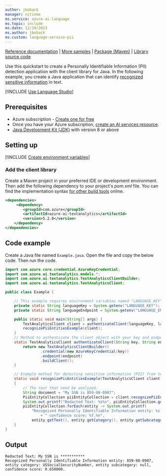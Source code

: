 ```yaml
---
author: jboback
manager: nitinme
ms.service: azure-ai-language
ms.topic: include
ms.date: 12/19/2023
ms.author: jboback
ms.custom: language-service-pii
---
```


[Reference documentation](/java/api/overview/azure/ai-textanalytics-readme?preserve-view=true&view=azure-java-stable) | [More samples](https://github.com/Azure/azure-sdk-for-java/tree/main/sdk/textanalytics/azure-ai-textanalytics/src/samples) | [Package (Maven)](https://mvnrepository.com/artifact/com.azure/azure-ai-textanalytics/5.2.0) | [Library source code](https://github.com/Azure/azure-sdk-for-java/tree/main/sdk/textanalytics/azure-ai-textanalytics)

Use this quickstart to create a Personally Identifiable Information (PII) detection application with the client library for Java. In the following example, you create a Java application that can identify [recognized sensitive information](../../concepts/entity-categories.md) in text.

[!INCLUDE [Use Language Studio](../use-language-studio.md)]

## Prerequisites

* Azure subscription - [Create one for free](https://azure.microsoft.com/free/cognitive-services)
* Once you have your Azure subscription, [create an AI services resource](../../../../../ai-studio/ai-services/multi-service-resource?pivots=azportal#create-a-new-azure-ai-services-resource).
* [Java Development Kit (JDK)](https://www.oracle.com/technetwork/java/javase/downloads/index.html) with version 8 or above

## Setting up

[!INCLUDE [Create environment variables](../../../includes/environment-variables.md)]

### Add the client library

Create a Maven project in your preferred IDE or development environment. Then add the following dependency to your project's *pom.xml* file. You can find the implementation syntax [for other build tools](https://mvnrepository.com/artifact/com.azure/azure-ai-textanalytics/5.2.0) online.

```xml
<dependencies>
     <dependency>
        <groupId>com.azure</groupId>
        <artifactId>azure-ai-textanalytics</artifactId>
        <version>5.2.0</version>
    </dependency>
</dependencies>
```



## Code example

Create a Java file named `Example.java`. Open the file and copy the below code. Then run the code. 

```java
import com.azure.core.credential.AzureKeyCredential;
import com.azure.ai.textanalytics.models.*;
import com.azure.ai.textanalytics.TextAnalyticsClientBuilder;
import com.azure.ai.textanalytics.TextAnalyticsClient;

public class Example {

    // This example requires environment variables named "LANGUAGE_KEY" and "LANGUAGE_ENDPOINT"
    private static String languageKey = System.getenv("LANGUAGE_KEY");
    private static String languageEndpoint = System.getenv("LANGUAGE_ENDPOINT");

    public static void main(String[] args) {
        TextAnalyticsClient client = authenticateClient(languageKey, languageEndpoint);
        recognizePiiEntitiesExample(client);
    }
    // Method to authenticate the client object with your key and endpoint
    static TextAnalyticsClient authenticateClient(String key, String endpoint) {
        return new TextAnalyticsClientBuilder()
                .credential(new AzureKeyCredential(key))
                .endpoint(endpoint)
                .buildClient();
    }

    // Example method for detecting sensitive information (PII) from text 
    static void recognizePiiEntitiesExample(TextAnalyticsClient client)
    {
        // The text that need be analyzed.
        String document = "My SSN is 859-98-0987";
        PiiEntityCollection piiEntityCollection = client.recognizePiiEntities(document);
        System.out.printf("Redacted Text: %s%n", piiEntityCollection.getRedactedText());
        piiEntityCollection.forEach(entity -> System.out.printf(
            "Recognized Personally Identifiable Information entity: %s, entity category: %s, entity subcategory: %s,"
                + " confidence score: %f.%n",
            entity.getText(), entity.getCategory(), entity.getSubcategory(), entity.getConfidenceScore()));
    }
}

```



## Output

```console
Redacted Text: My SSN is ***********
Recognized Personally Identifiable Information entity: 859-98-0987, entity category: USSocialSecurityNumber, entity subcategory: null, confidence score: 0.650000.
```
